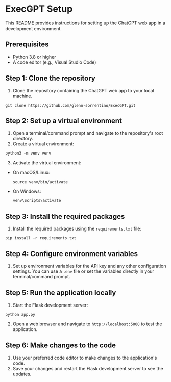# ExecGPT Setup

This README provides instructions for setting up the ChatGPT web app in a development environment.

## Prerequisites

- Python 3.8 or higher
- A code editor (e.g., Visual Studio Code)

## Step 1: Clone the repository

1. Clone the repository containing the ChatGPT web app to your local machine.

```
git clone https://github.com/glenn-sorrentino/ExecGPT.git
```

## Step 2: Set up a virtual environment

1. Open a terminal/command prompt and navigate to the repository's root directory.
2. Create a virtual environment:

```
python3 -m venv venv
```

3. Activate the virtual environment:
- On macOS/Linux:
  ```
  source venv/bin/activate
  ```
- On Windows:
  ```
  venv\Scripts\activate
  ```

## Step 3: Install the required packages

1. Install the required packages using the `requirements.txt` file:

```
pip install -r requirements.txt
```


## Step 4: Configure environment variables

1. Set up environment variables for the API key and any other configuration settings. You can use a `.env` file or set the variables directly in your terminal/command prompt.

## Step 5: Run the application locally

1. Start the Flask development server:

```
python app.py
```

2. Open a web browser and navigate to `http://localhost:5000` to test the application.

## Step 6: Make changes to the code

1. Use your preferred code editor to make changes to the application's code.
2. Save your changes and restart the Flask development server to see the updates.
